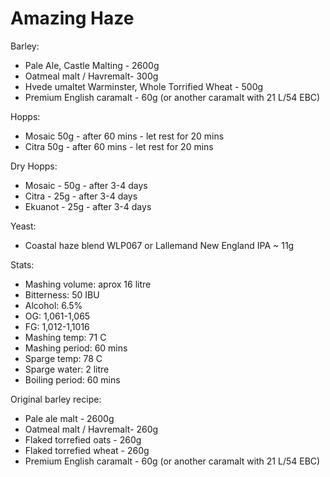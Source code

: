 # Amazing Haze

Barley: 
  - Pale Ale, Castle Malting - 2600g
  - Oatmeal malt / Havremalt- 300g
  - Hvede umaltet Warminster, Whole Torrified Wheat - 500g
  - Premium English caramalt - 60g (or another caramalt with 21 L/54 EBC)

Hopps:
  - Mosaic 50g - after 60 mins - let rest for 20 mins
  - Citra 50g - after 60 mins - let rest for 20 mins

Dry Hopps:
  - Mosaic - 50g - after 3-4 days
  - Citra - 25g - after 3-4 days
  - Ekuanot - 25g - after 3-4 days

Yeast:
  - Coastal haze blend WLP067 or Lallemand New England IPA ~ 11g

Stats:
 - Mashing volume: aprox 16 litre
 - Bitterness: 50 IBU
 - Alcohol: 6.5%
 - OG: 1,061-1,065
 - FG: 1,012-1,1016
 - Mashing temp: 71 C
 - Mashing period: 60 mins
 - Sparge temp: 78 C
 - Sparge water: 2 litre
 - Boiling period: 60 mins

Original barley recipe:
  - Pale ale malt - 2600g
  - Oatmeal malt / Havremalt- 260g
  - Flaked torrefied oats - 260g
  - Flaked torrefied wheat - 260g
  - Premium English caramalt - 60g (or another caramalt with 21 L/54 EBC)
